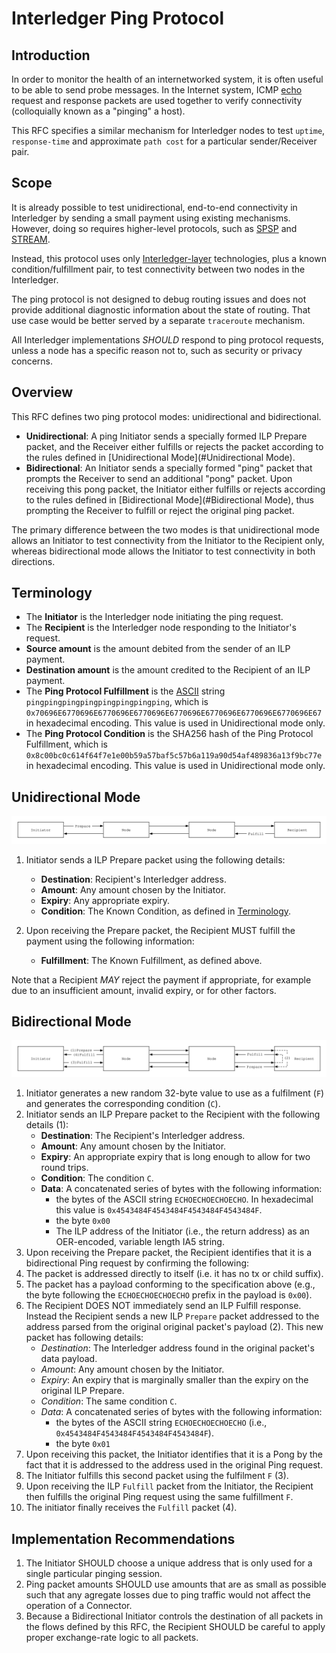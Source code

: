 # Interledger Ping Protocol

## Introduction
In order to monitor the health of an internetworked system, it is often useful to be able to send probe messages. In the Internet system, ICMP [echo](https://en.wikipedia.org/wiki/Ping_(networking_utility)#Echo_request) request and response packets are used together to verify connectivity (colloquially known as a "pinging" a host).  

This RFC specifies a similar mechanism for Interledger nodes to test `uptime`, `response-time` and approximate `path cost` for a particular sender/Receiver pair.

## Scope
It is already possible to test unidirectional, end-to-end connectivity in Interledger by sending a small payment using existing mechanisms. However, doing so requires higher-level protocols, such as [SPSP](https://github.com/interledger/rfcs/blob/master/0009-simple-payment-setup-protocol/0009-simple-payment-setup-protocol.md) and [STREAM](https://github.com/interledger/rfcs/blob/master/0029-stream/0029-stream.md).

Instead, this protocol uses only [Interledger-layer](https://github.com/interledger/rfcs/blob/master/0001-interledger-architecture/0001-interledger-architecture.md#interledger-protocol) technologies, plus a known condition/fulfillment pair, to test connectivity between two nodes in the Interledger.
 
The ping protocol is not designed to debug routing issues and does not provide additional diagnostic information about the state of routing. That use case would be better served by a separate `traceroute` mechanism.

All Interledger implementations _SHOULD_ respond to ping protocol requests, unless a node has a specific reason not to, such as security or privacy concerns.

## Overview
This RFC defines two ping protocol modes: unidirectional and bidirectional.

* **Unidirectional**: A ping Initiator sends a specially formed ILP Prepare packet, and the Receiver either fulfills or rejects the packet according to the rules defined in [Unidirectional Mode](#Unidirectional Mode).
* **Bidirectional**: An Initiator sends a specially formed "ping" packet that prompts the Receiver to send an additional "pong" packet. Upon receiving this pong packet, the Initiator either fulfills or rejects according to the rules defined in [Bidirectional Mode](#Bidirectional Mode), thus prompting the Receiver to fulfill or reject the original ping packet.

The primary difference between the two modes is that unidirectional mode allows an Initiator to test connectivity from the Initiator to the Recipient only, whereas bidirectional mode allows the Initiator to test connectivity in both directions.

## Terminology

* The **Initiator** is the Interledger node initiating the ping request.
* The **Recipient** is the Interledger node responding to the Initiator's request.
* **Source amount** is the amount debited from the sender of an ILP payment.
* **Destination amount** is the amount credited to the Recipient of an ILP payment.
* The **Ping Protocol Fulfillment** is the [ASCII](https://tools.ietf.org/html/rfc20) string `pingpingpingpingpingpingpingping`, which is `0x70696E6770696E6770696E6770696E6770696E6770696E6770696E6770696E67` in hexadecimal encoding. This value is used in Unidirectional mode only. 
* The **Ping Protocol Condition** is the SHA256 hash of the Ping Protocol Fulfillment, which is `0x8c00bc0c614f64f7e1e00b59a57baf5c57b6a119a90d54af489836a13f9bc77e` in hexadecimal encoding. This value is used in Unidirectional mode only.

## Unidirectional Mode

![unidirectional-flow](images/unidirectional-flow.svg)

1. Initiator sends a ILP Prepare packet using the following details:
   - **Destination**: Recipient's Interledger address.
   - **Amount**: Any amount chosen by the Initiator.
   - **Expiry**: Any appropriate expiry.
   - **Condition**: The Known Condition, as defined in [Terminology](#terminology).
   
2. Upon receiving the Prepare packet, the Recipient MUST fulfill the payment using the following information:
   - **Fulfillment**: The Known Fulfillment, as defined above.

Note that a Recipient _MAY_ reject the payment if appropriate, for example due to an insufficient amount, invalid expiry, or for other factors.

## Bidirectional Mode

![bidirectional-flow](images/bidirectional-flow.svg)

1. Initiator generates a new random 32-byte value to use as a fulfilment (`F`) and generates the corresponding condition (`C`).
2. Initiator sends an ILP Prepare packet to the Recipient with the following details (1):
   - **Destination**: The Recipient's Interledger address.
   - **Amount**: Any amount chosen by the Initiator.
   - **Expiry**: An appropriate expiry that is long enough to allow for two round trips.
   - **Condition**: The condition `C`.
   - **Data**: A concatenated series of bytes with the following information:
      - the bytes of the ASCII string `ECHOECHOECHOECHO`. In hexadecimal this value is `0x4543484F4543484F4543484F4543484F`.
      - the byte `0x00`
      - The ILP address of the Initiator (i.e., the return address) as an OER-encoded, variable length IA5 string.
4. Upon receiving the Prepare packet, the Recipient identifies that it is a bidirectional Ping request by confirming the following:
  1. The packet is addressed directly to itself (i.e. it has no tx or child suffix).
  1. The packet has a payload conforming to the specification above (e.g., the byte following the `ECHOECHOECHOECHO` prefix in the payload is `0x00`).
5. The Recipient DOES NOT immediately send an ILP Fulfill response. Instead the Recipient sends a new ILP `Prepare` packet addressed to the address parsed from the original original packet's payload (2). This new packet has following details: 
    - *Destination*: The Interledger address found in the original packet's data payload.
    - *Amount*: Any amount chosen by the Initiator.
    - *Expiry*: An expiry that is marginally smaller than the expiry on the original ILP Prepare.
    - *Condition*: The same condition `C`.
    - *Data*: A concatenated series of bytes with the following information:
      - the bytes of the ASCII string `ECHOECHOECHOECHO` (i.e., `0x4543484F4543484F4543484F4543484F`).
      - the byte `0x01`
7. Upon receiving this packet, the Initiator identifies that it is a Pong by the fact that it is addressed to the address used in the original Ping request.
8. The Initiator fulfills this second packet using the fulfilment `F` (3).
9. Upon receiving the ILP `Fulfill` packet from the Initiator, the Recipient then fulfills the original Ping request using the same fulfillment `F`.
10. The initiator finally receives the `Fulfill` packet (4).

## Implementation Recommendations

1. The Initiator SHOULD choose a unique address that is only used for a single particular pinging session.
1. Ping packet amounts SHOULD use amounts that are as small as possible such that any agregate losses due to ping traffic would not affect the operation of a Connector.
1. Because a Bidirectional Initiator controls the destination of all packets in the flows defined by this RFC, the Recipient SHOULD be careful to apply proper exchange-rate logic to all packets.
